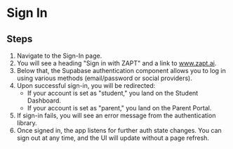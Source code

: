 # Sign In

## Steps

1. Navigate to the Sign-In page.  
2. You will see a heading "Sign in with ZAPT" and a link to www.zapt.ai.  
3. Below that, the Supabase authentication component allows you to log in using various methods (email/password or social providers).  
4. Upon successful sign-in, you will be redirected:  
   - If your account is set as "student," you land on the Student Dashboard.  
   - If your account is set as "parent," you land on the Parent Portal.  
5. If sign-in fails, you will see an error message from the authentication library.  
6. Once signed in, the app listens for further auth state changes. You can sign out at any time, and the UI will update without a page refresh.